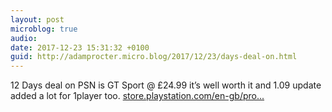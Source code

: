 ```yaml
---
layout: post
microblog: true
audio: 
date: 2017-12-23 15:31:32 +0100
guid: http://adamprocter.micro.blog/2017/12/23/days-deal-on.html
---
```

12 Days deal on PSN is GT Sport @ £24.99 it’s well worth it and 1.09 update added a lot for 1player too. [store.playstation.com/en-gb/pro...](https://store.playstation.com/en-gb/product/EP9001-CUSA02168_00-GTSPORT000000000?emcid=so-st-127149)
